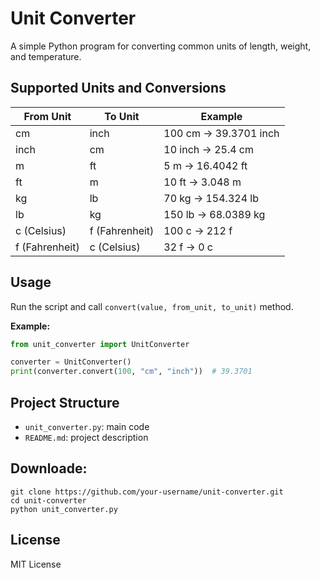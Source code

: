 # Unit Converter

A simple Python program for converting common units of length, weight, and temperature.



## Supported Units and Conversions

| From Unit  | To Unit    | Example                |
|------------|------------|------------------------|
| cm         | inch       | 100 cm → 39.3701 inch  |
| inch       | cm         | 10 inch → 25.4 cm      |
| m          | ft         | 5 m → 16.4042 ft       |
| ft         | m          | 10 ft → 3.048 m        |
| kg         | lb         | 70 kg → 154.324 lb     |
| lb         | kg         | 150 lb → 68.0389 kg    |
| c (Celsius)| f (Fahrenheit) | 100 c → 212 f       |
| f (Fahrenheit) | c (Celsius) | 32 f → 0 c          |

## Usage

Run the script and call `convert(value, from_unit, to_unit)` method.

**Example:**
```python
from unit_converter import UnitConverter

converter = UnitConverter()
print(converter.convert(100, "cm", "inch"))  # 39.3701
```

## Project Structure

- `unit_converter.py`: main code  
- `README.md`: project description

## Downloade: 
```git
git clone https://github.com/your-username/unit-converter.git
cd unit-converter
python unit_converter.py
```

## License

MIT License

